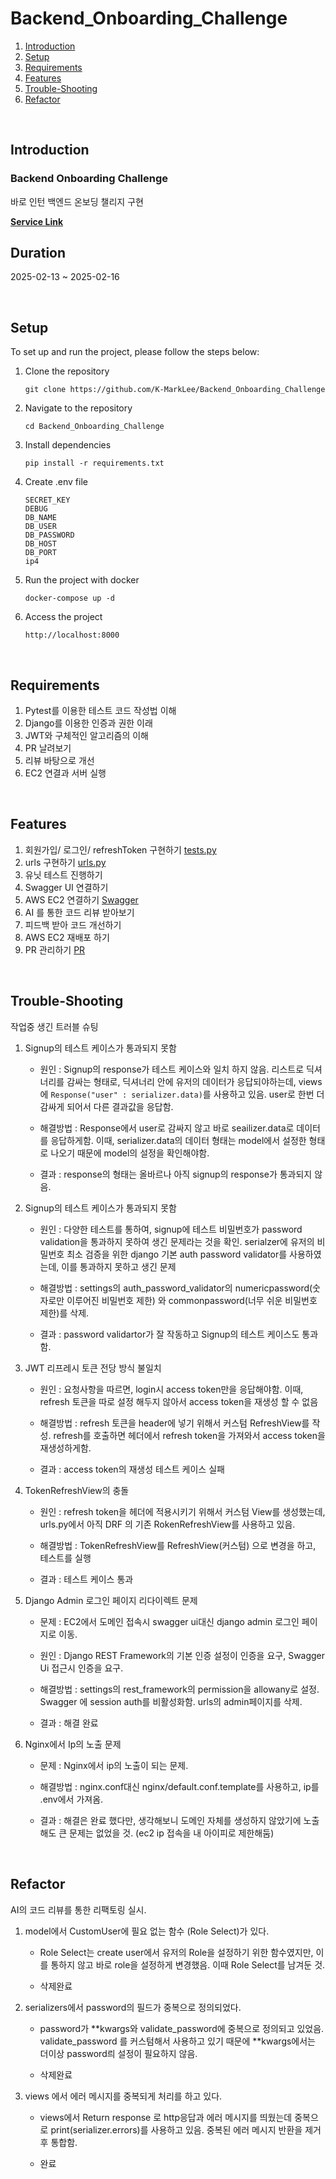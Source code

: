 # Backend_Onboarding_Challenge

1. [Introduction](#introduction)
2. [Setup](#setup)
3. [Requirements](#requirements)
4. [Features](#features)
5. [Trouble-Shooting](#trouble-shooting)
6. [Refactor](#refactor)
<br>

<a name="introduction"></a>
## Introduction
### Backend Onboarding Challenge
바로 인턴 백엔드 온보딩 챌리지 구현

**[Service Link](13.125.8.202)**

## Duration
2025-02-13 ~ 2025-02-16

<br>
<a name="setup"></a>

## Setup
To set up and run the project, please follow the steps below:

1. Clone the repository
    ```
    git clone https://github.com/K-MarkLee/Backend_Onboarding_Challenge
    ```

2. Navigate to the repository
    ```
    cd Backend_Onboarding_Challenge
    ```

3. Install dependencies
    ```
    pip install -r requirements.txt
    ```

4. Create .env file
    ```
    SECRET_KEY
    DEBUG
    DB_NAME 
    DB_USER 
    DB_PASSWORD         
    DB_HOST 
    DB_PORT 
    ip4 
    ```

5. Run the project with docker
    ```
    docker-compose up -d
    ```

6. Access the project
    ```
    http://localhost:8000
    ```

<br>
<a name="requirements"></a>

## Requirements
1. Pytest를 이용한 테스트 코드 작성법 이해
2. Django를 이용한 인증과 권한 이래
3. JWT와 구체적인 알고리즘의 이해
4. PR 날려보기
5. 리뷰 바탕으로 개선
6. EC2 연결과 서버 실행


<br>
<a name="features"></a>

## Features
1. 회원가입/ 로그인/ refreshToken 구현하기
    [tests.py](https://github.com/K-MarkLee/Backend_Onboarding_Challenge/blob/main/accounts/views.py)
2. urls 구현하기
    [urls.py](https://github.com/K-MarkLee/Backend_Onboarding_Challenge/blob/main/accounts/urls.py)
3. 유닛 테스트 진행하기
4. Swagger UI 연결하기
5. AWS EC2 연결하기
    [Swagger](http://13.125.8.202)
6. AI 를 통한 코드 리뷰 받아보기
7. 피드백 받아 코드 개선하기
8. AWS EC2 재배포 하기
9. PR 관리하기
    [PR](https://github.com/K-MarkLee/Backend_Onboarding_Challenge/pulls?q=is%3Apr+is%3Aclosed)

<br>


<a name="trouble-shooting"></a>

## Trouble-Shooting
작업중 생긴 트러블 슈팅

1. Signup의 테스트 케이스가 통과되지 못함
    - 원인 : Signup의 response가 테스트 케이스와 일치 하지 않음. 리스트로 딕셔너리를 감싸는 형태로, 딕셔너리 안에 유저의 데이터가 응답되야하는데, views에 `Response("user" : serializer.data)`를 사용하고 있음. user로 한번 더 감싸게 되어서 다른 결과값을 응답함.

    - 해결방법 : Response에서 user로 감싸지 않고 바로 seailizer.data로 데이터를 응답하게함. 이때, serializer.data의 데이터 형태는 model에서 설정한 형태로 나오기 때문에 model의 설정을 확인해야함.

    - 결과 : response의 형태는 올바르나 아직 signup의 response가 통과되지 않음.



2. Signup의 테스트 케이스가 통과되지 못함
    - 원인 : 다양한 테스트를 통하여, signup에 테스트 비밀번호가 password validation을 통과하지 못하여 생긴 문제라는 것을 확인. serialzer에 유저의 비밀번호 최소 검증을 위한 django 기본 auth password validator를 사용하였는데, 이를 통과하지 못하고 생긴 문제

    - 해결방법 : settings의 auth_password_validator의 numericpassword(숫자로만 이루어진 비밀번호 제한) 와 commonpassword(너무 쉬운 비밀번호 제한)를 삭제.

    - 결과 : password validartor가 잘 작동하고 Signup의 테스트 케이스도 통과함.

3. JWT 리프레시 토큰 전당 방식 불일치
    - 원인 : 요청사항을 따르면, login시 access token만을 응답해야함. 이때, refresh 토큰을 따로 설정 해두지 않아서 access token을 재생성 할 수 없음

    - 해결방법 : refresh 토큰을 header에 넣기 위해서 커스텀 RefreshView를 작성. refresh를 호출하면 헤더에서 refresh token을 가져와서 access token을 재생성하게함.

    - 결과 : access token의 재생성 테스트 케이스 실패

4. TokenRefreshView의 충돌
    - 원인 : refresh token을 헤더에 적용시키기 위해서 커스텀 View를 생성했는데, urls.py에서 아직 DRF 의 기존 RokenRefreshView를 사용하고 있음. 

    - 해결방법 : TokenRefreshView를 RefreshView(커스텀) 으로 변경을 하고, 테스트를 실행

    - 결과 : 테스트 케이스 통과

5. Django Admin 로그인 페이지 리다이렉트 문제
    - 문제 : EC2에서 도메인 접속시 swagger ui대신 django admin 로그인 페이지로 이동.
    - 원인 : Django REST Framework의 기본 인증 설정이 인증을 요구, Swagger Ui 접근시 인증을 요구. 

    - 해결방법 : settings의 rest_framework의 permission을 allowany로 설정. Swagger 에 session auth를 비활성화함. urls의 admin페이지를 삭제.

    - 결과 : 해결 완료

6. Nginx에서 Ip의 노출 문제
    - 문제 : Nginx에서 ip의 노출이 되는 문제.

    - 해결방법 : nginx.conf대신 nginx/default.conf.template를 사용하고, ip를 .env에서 가져옴.

    - 결과 : 해결은 완료 했다만, 생각해보니 도메인 자체를 생성하지 않았기에 노출 해도 큰 문제는 없었을 것. (ec2 ip 접속을 내 아이피로 제한해둠)


<br>

<a name = "refactor"></a>

## Refactor
AI의 코드 리뷰를 통한 리팩토링 실시.


1. model에서 CustomUser에 필요 없는 함수 (Role Select)가 있다.
    - Role Select는 create user에서 유저의 Role을 설정하기 위한 함수였지만, 이를 통하지 않고 바로 role을 설정하게 변경했음. 이때 Role Select를 남겨둔 것.

    - 삭제완료

2. serializers에서 password의 필드가 중복으로 정의되었다.
    - password가 **kwargs와 validate_password에 중복으로 정의되고 있었음. validate_password 를 커스텀해서 사용하고 있기 때문에 **kwargs에서는 더이상 password릐 설정이 필요하지 않음.

    - 삭제완료

3. views 에서 에러 메시지를 중복되게 처리를 하고 있다.
    - views에서 Return response 로 http응답과 에러 메시지를 띄웠는데 중복으로 print(serializer.errors)를 사용하고 있음. 중복된 에러 메시지 반환을 제거후 통합함.

    - 완료



